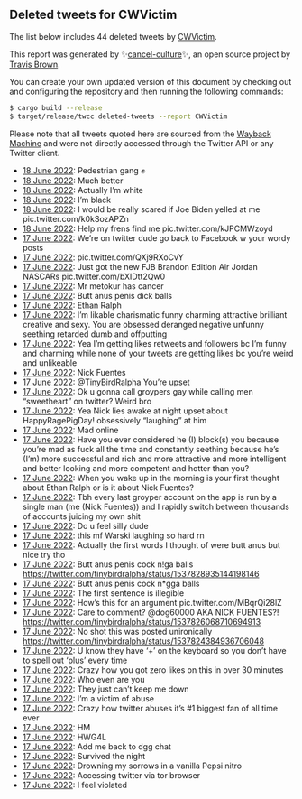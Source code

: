 ## Deleted tweets for CWVictim

The list below includes 44 deleted tweets by
[CWVictim](https://twitter.com/CWVictim).



This report was generated by ✨[cancel-culture](https://github.com/travisbrown/cancel-culture)✨,
an open source project by [Travis Brown](https://twitter.com/travisbrown).

You can create your own updated version of this document by checking out and configuring the
repository and then running the following commands:

```bash
$ cargo build --release
$ target/release/twcc deleted-tweets --report CWVictim
```

Please note that all tweets quoted here are sourced from the
[Wayback Machine](https://web.archive.org) and were not directly accessed through the Twitter API or
any Twitter client.

* [18 June 2022](https://web.archive.org/web/20220618060913/https://twitter.com/CWVictim/status/1538040956360052737): Pedestrian gang ✊ <!--1538040956360052737-->
* [18 June 2022](https://web.archive.org/web/20220618060824/https://twitter.com/CWVictim/status/1538040844317515776): Much better <!--1538040844317515776-->
* [18 June 2022](https://web.archive.org/web/20220618053714/https://twitter.com/CWVictim/status/1538032810035912705): Actually I’m white <!--1538032810035912705-->
* [18 June 2022](https://web.archive.org/web/20220618034241/https://twitter.com/CWVictim/status/1538004042227429376): I’m black <!--1538004042227429376-->
* [18 June 2022](https://web.archive.org/web/20220618005517/https://twitter.com/CWVictim/status/1537961851375431680): I would be really scared if Joe Biden yelled at me pic.twitter.com/k0kSozAPZn <!--1537961851375431680-->
* [18 June 2022](https://web.archive.org/web/20220618000743/https://twitter.com/CWVictim/status/1537949948984971264): Help my frens find me pic.twitter.com/kJPCMWzoyd <!--1537949948984971264-->
* [17 June 2022](https://web.archive.org/web/20220617215343/https://twitter.com/CWVictim/status/1537916234984919040): We’re on twitter dude go back to Facebook w your wordy posts <!--1537916234984919040-->
* [17 June 2022](https://web.archive.org/web/20220617173658/https://twitter.com/CWVictim/status/1537851575011577856): pic.twitter.com/QXj9RXoCvY <!--1537851575011577856-->
* [17 June 2022](https://web.archive.org/web/20220617173514/https://twitter.com/CWVictim/status/1537851093438414848): Just got the new FJB Brandon Edition Air Jordan NASCARs pic.twitter.com/bXIDtt2Qw0 <!--1537851093438414848-->
* [17 June 2022](https://web.archive.org/web/20220617172112/https://twitter.com/CWVictim/status/1537847504590487558): Mr metokur has cancer <!--1537847504590487558-->
* [17 June 2022](https://web.archive.org/web/20220617172003/https://twitter.com/CWVictim/status/1537847406221467649): Butt anus penis dick balls <!--1537847406221467649-->
* [17 June 2022](https://web.archive.org/web/20220617171601/https://twitter.com/CWVictim/status/1537846183804166145): Ethan Ralph <!--1537846183804166145-->
* [17 June 2022](https://web.archive.org/web/20220617171351/https://twitter.com/CWVictim/status/1537845883236139008): I’m likable charismatic funny charming attractive brilliant creative and sexy. You are obsessed deranged negative unfunny seething retarded dumb and offputting <!--1537845883236139008-->
* [17 June 2022](https://web.archive.org/web/20220617171049/https://twitter.com/CWVictim/status/1537843700922990593): Yea I’m getting likes retweets and followers bc I’m funny and charming while none of your tweets are getting likes bc you’re weird and unlikeable <!--1537843700922990593-->
* [17 June 2022](https://web.archive.org/web/20220617165633/https://twitter.com/CWVictim/status/1537841358987198466): Nick Fuentes <!--1537841358987198466-->
* [17 June 2022](https://web.archive.org/web/20220617165442/https://twitter.com/CWVictim/status/1537841175754948608): @TinyBirdRalpha You’re upset <!--1537841175754948608-->
* [17 June 2022](https://web.archive.org/web/20220617164825/https://twitter.com/CWVictim/status/1537839305363701761): Ok u gonna call groypers gay while calling men “sweetheart” on twitter? Weird bro <!--1537839305363701761-->
* [17 June 2022](https://web.archive.org/web/20220617164648/https://twitter.com/CWVictim/status/1537838912558841856): Yea Nick lies awake at night upset about HappyRagePigDay! obsessively “laughing” at him <!--1537838912558841856-->
* [17 June 2022](https://web.archive.org/web/20220617164116/https://twitter.com/CWVictim/status/1537837584520466436): Mad online <!--1537837584520466436-->
* [17 June 2022](https://web.archive.org/web/20220617163859/https://twitter.com/CWVictim/status/1537837093442961408): Have you ever considered he (I) block(s) you because you’re mad as fuck all the time and constantly seething because he’s (I’m) more successful and rich and more attractive and more intelligent and better looking and more competent and hotter than you? <!--1537837093442961408-->
* [17 June 2022](https://web.archive.org/web/20220617163627/https://twitter.com/CWVictim/status/1537836292502863874): When you wake up in the morning is your first thought about Ethan Ralph or is it about Nick Fuentes? <!--1537836292502863874-->
* [17 June 2022](https://web.archive.org/web/20220617163009/https://twitter.com/CWVictim/status/1537834693806243842): Tbh every last groyper account on the app is run by a single man (me (Nick Fuentes)) and I rapidly switch between thousands of accounts juicing my own shit <!--1537834693806243842-->
* [17 June 2022](https://web.archive.org/web/20220617162627/https://twitter.com/CWVictim/status/1537833818702462977): Do u feel silly dude <!--1537833818702462977-->
* [17 June 2022](https://web.archive.org/web/20220617162057/https://twitter.com/CWVictim/status/1537832404928319490): this mf Warski laughing so hard rn <!--1537832404928319490-->
* [17 June 2022](https://web.archive.org/web/20220617162156/https://twitter.com/CWVictim/status/1537831457695141888): Actually the first words I thought of were butt anus but nice try tho <!--1537831457695141888-->
* [17 June 2022](https://web.archive.org/web/20220617161110/https://twitter.com/CWVictim/status/1537829955651919873): Butt anus penis cock n!ga balls https://twitter.com/tinybirdralpha/status/1537828935144198146 <!--1537829955651919873-->
* [17 June 2022](https://web.archive.org/web/20220617161045/https://twitter.com/CWVictim/status/1537829774516752389): Butt anus penis cock n*gga balls <!--1537829774516752389-->
* [17 June 2022](https://web.archive.org/web/20220617160709/https://twitter.com/CWVictim/status/1537828902390865922): The first sentence is illegible <!--1537828902390865922-->
* [17 June 2022](https://web.archive.org/web/20220617160448/https://twitter.com/CWVictim/status/1537828292220305409): How’s this for an argument pic.twitter.com/MBqrQi28lZ <!--1537828292220305409-->
* [17 June 2022](https://web.archive.org/web/20220617160240/https://twitter.com/CWVictim/status/1537827542496845824): Care to comment?  @dog60000  AKA NICK FUENTES?! https://twitter.com/tinybirdralpha/status/1537826068710694913 <!--1537827542496845824-->
* [17 June 2022](https://web.archive.org/web/20220617155921/https://twitter.com/CWVictim/status/1537827074307760135): No shot this was posted unironically https://twitter.com/tinybirdralpha/status/1537824384936706048 <!--1537827074307760135-->
* [17 June 2022](https://web.archive.org/web/20220617155819/https://twitter.com/CWVictim/status/1537826701530603520): U know they have ‘+’ on the keyboard so you don’t have to spell out ‘plus’ every time <!--1537826701530603520-->
* [17 June 2022](https://web.archive.org/web/20220617152108/https://twitter.com/CWVictim/status/1537817334248886273): Crazy how you got zero likes on this in over 30 minutes <!--1537817334248886273-->
* [17 June 2022](https://web.archive.org/web/20220617152140/https://twitter.com/CWVictim/status/1537817247560916999): Who even are you <!--1537817247560916999-->
* [17 June 2022](https://web.archive.org/web/20220617144633/https://twitter.com/CWVictim/status/1537808925755572232): They just can’t keep me down <!--1537808925755572232-->
* [17 June 2022](https://web.archive.org/web/20220617131823/https://twitter.com/CWVictim/status/1537786505460125701): I’m a victim of abuse <!--1537786505460125701-->
* [17 June 2022](https://web.archive.org/web/20220617155736/https://twitter.com/CWVictim/status/1537786462141308930): Crazy how twitter abuses it’s #1 biggest fan of all time ever <!--1537786462141308930-->
* [17 June 2022](https://web.archive.org/web/20220617130603/https://twitter.com/CWVictim/status/1537783230811848704): HM <!--1537783230811848704-->
* [17 June 2022](https://web.archive.org/web/20220617125341/https://twitter.com/CWVictim/status/1537780140960358402): HWG4L <!--1537780140960358402-->
* [17 June 2022](https://web.archive.org/web/20220617125248/https://twitter.com/CWVictim/status/1537780025247907841): Add me back to dgg chat <!--1537780025247907841-->
* [17 June 2022](https://web.archive.org/web/20220617123341/https://twitter.com/CWVictim/status/1537775215291338755): Survived the night <!--1537775215291338755-->
* [17 June 2022](https://web.archive.org/web/20220617053351/https://twitter.com/CWVictim/status/1537669711441313798): Drowning my sorrows in a vanilla Pepsi nitro <!--1537669711441313798-->
* [17 June 2022](https://web.archive.org/web/20220617053110/https://twitter.com/CWVictim/status/1537669039883010051): Accessing twitter via tor browser <!--1537669039883010051-->
* [17 June 2022](https://web.archive.org/web/20220617053301/https://twitter.com/CWVictim/status/1537668972992159744): I feel violated <!--1537668972992159744-->
